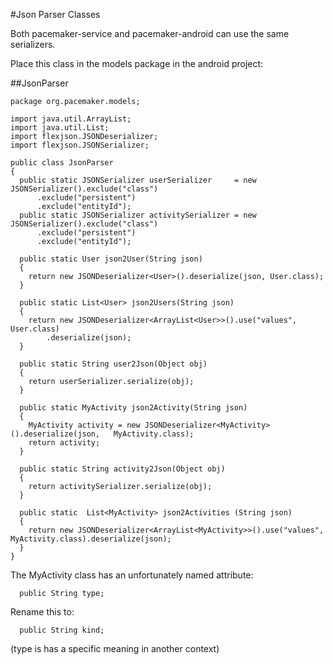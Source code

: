 #Json Parser Classes

Both pacemaker-service and pacemaker-android can use the same serializers. 

Place this class in the models package in the android project:


##JsonParser

~~~
package org.pacemaker.models;

import java.util.ArrayList;
import java.util.List;
import flexjson.JSONDeserializer;
import flexjson.JSONSerializer;

public class JsonParser
{
  public static JSONSerializer userSerializer     = new JSONSerializer().exclude("class")
      .exclude("persistent")
      .exclude("entityId");
  public static JSONSerializer activitySerializer = new JSONSerializer().exclude("class")
      .exclude("persistent")
      .exclude("entityId");

  public static User json2User(String json)
  {
    return new JSONDeserializer<User>().deserialize(json, User.class);
  }

  public static List<User> json2Users(String json)
  {
    return new JSONDeserializer<ArrayList<User>>().use("values", User.class)
        .deserialize(json);
  }

  public static String user2Json(Object obj)
  {
    return userSerializer.serialize(obj);
  }

  public static MyActivity json2Activity(String json)
  {
    MyActivity activity = new JSONDeserializer<MyActivity>().deserialize(json,   MyActivity.class);
    return activity;
  }

  public static String activity2Json(Object obj)
  {
    return activitySerializer.serialize(obj);
  }

  public static  List<MyActivity> json2Activities (String json)
  {
    return new JSONDeserializer<ArrayList<MyActivity>>().use("values", MyActivity.class).deserialize(json);
  }
}
~~~

The MyActivity class has an unfortunately named attribute:

~~~
  public String type;
~~~

Rename this to:

~~~
  public String kind;
~~~

(type is has a specific meaning in another context)



